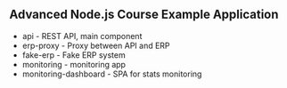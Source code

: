 ## Advanced Node.js Course Example Application

* api - REST API, main component
* erp-proxy - Proxy between API and ERP
* fake-erp - Fake ERP system
* monitoring - monitoring app
* monitoring-dashboard - SPA for stats monitoring

